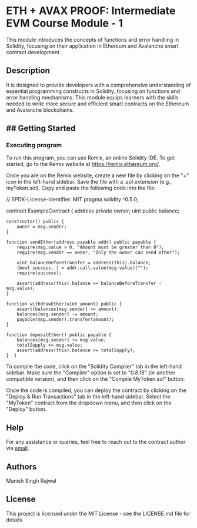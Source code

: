 # ETH + AVAX PROOF: Intermediate EVM Course Module - 1

This module introduces the concepts of functions and error handling in Solidity, focusing on their application in Ethereum and Avalanche smart contract development.

## Description 

It is designed to provide developers with a comprehensive understanding of essential programming constructs in Solidity, focusing on functions and error handling mechanisms. This module equips learners with the skills needed to write more secure and efficient smart contracts on the Ethereum and Avalanche blockchains.

## ## Getting Started

### Executing program

To run this program, you can use Remix, an online Solidity IDE. To get started, go to the Remix website at https://remix.ethereum.org/.

Once you are on the Remix website, create a new file by clicking on the "+" icon in the left-hand sidebar. Save the file with a .sol extension (e.g., myToken.sol). Copy and paste the following code into the file:

// SPDX-License-Identifier: MIT
pragma solidity ^0.5.0;

contract ExampleContract {
    address private owner;
    uint public balance;

    constructor() public {
        owner = msg.sender;
    }

    function sendEther(address payable addr) public payable {
        require(msg.value > 0, "Amount must be greater than 0");
        require(msg.sender == owner, "Only the owner can send ether");

        uint balanceBeforeTransfer = address(this).balance;
        (bool success, ) = addr.call.value(msg.value)(""); 
        require(success);

        assert(address(this).balance == balanceBeforeTransfer - msg.value);
    }

    function withdrawEther(uint amount) public {
        assert(balances[msg.sender] >= amount);
        balances[msg.sender] -= amount;
        payable(msg.sender).transfer(amount);
    }

    function depositEther() public payable {
        balances[msg.sender] += msg.value;
        totalSupply += msg.value;
        assert(address(this).balance >= totalSupply);
    }  } 

To compile the code, click on the "Solidity Compiler" tab in the left-hand sidebar. Make sure the "Compiler" option is set to "0.8.18" (or another compatible version), and then click on the "Compile MyToken.sol" button.

Once the code is compiled, you can deploy the contract by clicking on the "Deploy & Run Transactions" tab in the left-hand sidebar. Select the "MyToken" contract from the dropdown menu, and then click on the "Deploy" button.

## Help
For any assistance or queries, feel free to reach out to the contract author via [email](rajwalmanish91@gmail.com).


## Authors
Manish Singh Rajwal


## License

This project is licensed under the MIT License - see the LICENSE.md file for details
